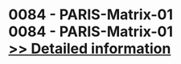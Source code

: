 # 0084 - PARIS-Matrix-01<br />0084 - PARIS-Matrix-01<br />[>> Detailed information](https://secure.shareit.com/shareit/product.html?productid=300951624&affiliateid=200057808)